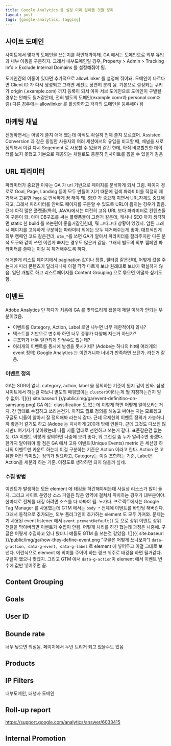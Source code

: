 ```yaml
---
title: Google Analytics 를 설정 미리 알아둘 것들 정리
layout: post
tags: [google-analytics, tagging]
---
```


## 사이트 도메인
사이트에서 몇개의 도메인을 쓰는지를 확인해봐야돼. GA 에서는 도메인으로 외부 유입과 내부 이동을 구분하지. 그래서 내부도메인일 경우, Property > Admin > Tracking Info > Exclude Internal Domains 를 설정해줘야 됨. 

도메인간의 이동이 있다면 추가적으로 allowLinker 를 설정해 줘야돼. 도메인이 다르다면 Client ID 가 다시 생성되고 그러면 세션도 당연히 분리 됨. 기본으로 설정되는 쿠키가 origin (.example.com) 까지 등록이 되서 아마 서브 도메인으로 도메인이 구별될 경우는 안해도 될거같은데, 전혀 별도의 도메인(example.comr과 personal.com처럼) 다른 경우에는 allowlinker 를 활성화하고 각각의 도메인을 등록해야 됨

## 마케팅 채널
진행하면서는 어떻게 쓸지 애매 했는데 아직도 확실히 언제 쓸지 모르겠어. Assisted Conversion 과 같은 동일한 사용자의 여러 세션에서의 유입을 비교할 때, 채널을 새로 정의해서 이걸 다시 Segement 로 사용할 수 있을거 같긴 한데, 아직 비교할만한 데이터를 보지 못했고 기본으로 제공되는 채털로도 충분히 인사이트를 뽑을 수 있을거 같음

## URL 파라미터
파라미터가 중요한 이유는 GA 가 url 기반으로 페이지를 분석하게 되서 그럼. 페이지 경로로 Goal, Page, Landing 등이 모두 만들어 지기 때문에 검색 파라미터를 적절히 제거해서 고유한 `Page` 로 인식하게 끔 해야 돼. SEO 가 중요해 지면서 URL자체도 중요해지고, 그래서 파라미터를 안써도 페이지를 구분할 수 있도록 URL이 뽑히는 경우가 많음. 근데 아직 많은 플랫폼(특히, JAVA)에서는 여전히 고유 URL 보다 파라미터로 컨텐츠들이 구분이 돼. 아마 DB구조를 써는 플랫폼들이 그런거 같은데, 캐시나 SEO 까지 생각하면 static 한 build 를 쓰는편이 좋을거같긴한데, 뭐 그때그때 상황이 있겠지. 암튼 그래서 페이지를 고유하게 구분하는 파라미터 외에는 모두 제거해주는게 좋아. 대표적인게 외부 캠페인 코드 같은건데, `utm_*`를 쓰면 GA가 알아서 파라미터를 잘라주지만 다른 분석 도구와 같이 쓰면 이런게 빠지는 경우도 많은거 같음. 그래서 별도의 외부 캠페인 파라미터를 쓸때는 이걸 꼭 제거해주도록 하자.

애매한게 리스트 페이지에서 pagination 값이나 정렬, 필터링 같은건데, 어떻게 값을 주는지에 따라 콘텐츠가 달라지니까 이걸 각각 다르게 보냐 원래대로 보냐가 확실하지 않음. 일단 개별로 하고 리스트페이지를 Content Grouping 으로 묶으면 어떨까 싶기도 함.

## 이벤트
Adobe Analytics 만 하다가 처음에 GA 를 맞닥드리게 됐을때 제일 이해가 안되는 부분이었음.
- 이벤트를 Category, Action, Label 로만 나누면 너무 제한적이지 않나?
- 텍스트를 기반으로 변수화 하면 너무 종류가 다양해 지는거 아닌가?
- 구조화가 너무 일관되게 안될수도 있는데?
- 여러개의 이벤트를 동시에 발생을 못시키네? (Adobe는 하나의 hit에 여러개의 event 정의)
Google Analytics 는 이런거니까 너네가 만족하면 쓰던가. 라는거 같음.

### 이벤트 정의
GA는 SDR이 없네. category, action, label 을 정의하는 기준이 뭔지 감이 안와. 삼성 사이트에서 하는걸 까보니 별도의 매핑없이는 `cluster3`이라는게 뭘 지칭하는건지 알 수 없어. 
![]({{ site.baseurl }}/public/img/ga/event-definitino-on-samsung.png)
GA 에는 classification 도 없는데 이렇게 하면 어떻게 알아보라는거지. 걍 맘대로 수집하고 쓰라는건가. 아직도 뭘로 정의를 해놓고 써야는 지는 모르겠고 구글도 니들이 알아서 잘 정의해봐 라는식 같다. 근데 무제한의 이벤트 정의가 가능하니까 좋은거 같기도 하고 (Adobe 는 치사하게 200개 밖에 안된다. 근데 그것도 다쓰진 않지만). 여기저기 찾아봤는데 다들 지들 맘대로 선언하고 쓰는거 같다. 표준같은건 없는듯. GA 이벤트 이렇게 정의하면 나중에 보기 좋다, 뭐 그런걸 좀 누가 알려주면 좋겠다.
한가지 알아둬야 할 점은 GA 에서 고유 이벤트(Unique Events) metric 은 세션당 하나의 이벤트만 카운트 하는데 이걸 구분하는 기준은 Action 이라고 한다. Action 은 고유한 어떤 의미있는 정의가 필요하고, Category는 이걸 조합하는 기준, Label은 Action을 세분와 하는 기준. 이정도로 생각하면 되지 않을까 싶네.  

### 수집 방법
이벤트가 발생하는 모든 element 에 태깅을 하긴해야되는데 사실상 리소스가 많이 들지. 그리고 사이트 운영상 소스 파일은 많은 영역에 걸쳐서 위치하는 경우가 대부분이야. 한마디로 전체를 태깅 하려면 소스를 다 까봐야 됨. 노가다. 
프로젝트에서는 Google Tag Manager 를 사용했는데 GTM 에서는 `body *` 전체에 이벤트를 바인딩 해버린다. 그래서 동적으로 추가되는, 외부 플러그인이 추가하는 element 도 모두 가져와. 문제는 기 사용된 event listener 에서 `event.preventDefault()` 등 으로 상위 이벤트 상위 전달을 막아버리면 이벤트가 수집이 안됨. 어떻게 처리를 하긴 했는데 과정은 나중에. 
구글은 어떻게 수집하고 있나 봤더니 얘들도 GTM 을 쓰는것 같았음. 
![]({{ site.baseurl }}/public/img/ga/how-they-define-event.png "구글은 어떻게 쓰나보자")
`data-g-action, data-g-event, data-g-label` 로 element 에 넣어두고 이걸 그대로 보낸다. 이런식으로 element 에 의미를 주어야 하는 링크 위주로 태깅을 하면 될거같다. 구글이 했으니 맞겠지.
그리고 GTM 에서 `data-g-action`이 element 에서 이벤트 변수에 값만 넣어주면 끝. 

## Content Grouping

## Goals
## User ID
## Bounde rate
너무 낮으면 의심됨. 페이지에서 두번 트리거 되고 있을수도 있음

## Products
## IP Filters
내부도메인, 대행사 도메인

## Roll-up report
https://support.google.com/analytics/answer/6033415

## Internal Promotion